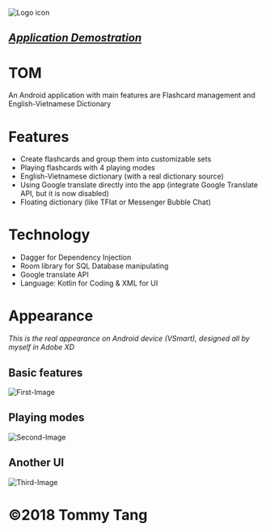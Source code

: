 ![Logo icon](https://github.com/tangtaidvlp/Tom/blob/master/readme-resource/Tom_icon.png?raw=true)

## ***[Application Demostration](http://www.tommy-port.site/tom.html)***
# TOM
An Android application with main features are Flashcard management and English-Vietnamese Dictionary

# Features
- Create flashcards and group them into customizable sets
- Playing flashcards with 4 playing modes
- English-Vietnamese dictionary (with a real dictionary source)
- Using Google translate directly into the app (integrate Google Translate API, but it is now disabled)
- Floating dictionary (like TFlat or Messenger Bubble Chat)

# Technology
- Dagger for Dependency Injection
- Room library for SQL Database manipulating
- Google translate API
- Language: Kotlin for Coding & XML for UI

# Appearance
*This is the real appearance on Android device (VSmart), designed all by myself in Adobe XD*

## Basic features

![First-Image](https://github.com/tangtaidvlp/Tom/blob/master/readme-resource/Group-First.png?raw=true)

## Playing modes

![Second-Image](https://github.com/tangtaidvlp/Tom/blob/master/readme-resource/Group-Second.png?raw=true)

## Another UI
![Third-Image](https://github.com/tangtaidvlp/Tom/blob/master/readme-resource/Group-Last.png?raw=true)

# ©2018 Tommy Tang
